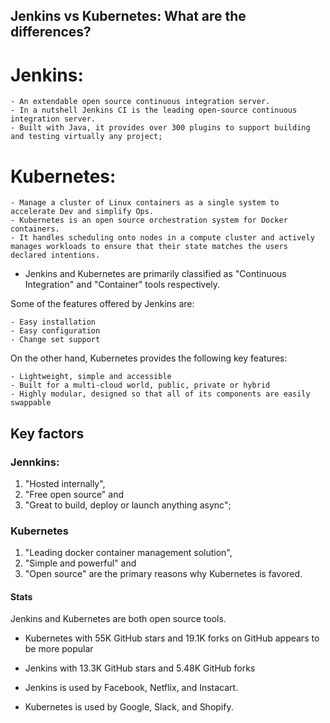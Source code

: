 ## Jenkins vs Kubernetes: What are the differences?

# Jenkins: 
```
- An extendable open source continuous integration server. 
- In a nutshell Jenkins CI is the leading open-source continuous integration server. 
- Built with Java, it provides over 300 plugins to support building and testing virtually any project; 
```
# Kubernetes: 
```
- Manage a cluster of Linux containers as a single system to accelerate Dev and simplify Ops. 
- Kubernetes is an open source orchestration system for Docker containers. 
- It handles scheduling onto nodes in a compute cluster and actively manages workloads to ensure that their state matches the users declared intentions.
```

- Jenkins and Kubernetes are primarily classified as "Continuous Integration" and "Container" tools respectively.

Some of the features offered by Jenkins are:
```
- Easy installation
- Easy configuration
- Change set support
```
On the other hand, Kubernetes provides the following key features:
```
- Lightweight, simple and accessible
- Built for a multi-cloud world, public, private or hybrid
- Highly modular, designed so that all of its components are easily swappable
```
## Key factors
### Jennkins:

1. "Hosted internally", 
2. "Free open source" and 
3. "Great to build, deploy or launch anything async";

### Kubernetes
1. "Leading docker container management solution", 
2. "Simple and powerful" and 
3. "Open source" are the primary reasons why Kubernetes is favored.

#### Stats
Jenkins and Kubernetes are both open source tools. 
- Kubernetes with 55K GitHub stars and 19.1K forks on GitHub appears to be more popular 
- Jenkins with 13.3K GitHub stars and 5.48K GitHub forks

- Jenkins is used by Facebook, Netflix, and Instacart.
- Kubernetes is used by Google, Slack, and Shopify. 
